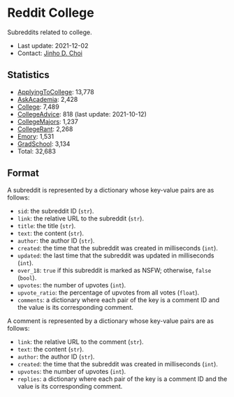# Reddit College

Subreddits related to college.

* Last update: 2021-12-02
* Contact: [Jinho D. Choi](https://github.com/jdchoi77)


## Statistics

* [ApplyingToCollege](dat/ApplyingToCollege): 13,778
* [AskAcademia](dat/AskAcademia): 2,428
* [College](dat/College): 7,489
* [CollegeAdvice](dat/CollegeAdvice): 818 (last update: 2021-10-12)
* [CollegeMajors](dat/CollegeMajors): 1,237
* [CollegeRant](dat/CollegeRant): 2,268
* [Emory](dat/Emory): 1,531
* [GradSchool](dat/GradSchool): 3,134
* Total: 32,683


## Format

A subreddit is represented by a dictionary whose key-value pairs are as follows:

* `sid`: the subreddit ID (`str`).
* `link`: the relative URL to the subreddit (`str`).
* `title`: the title (`str`).
* `text`: the content (`str`).
* `author`: the author ID (`str`).
* `created`: the time that the subreddit was created in milliseconds (`int`).
* `updated`: the last time that the subreddit was updated in milliseconds (`int`).
* `over_18`: `true` if this subreddit is marked as NSFW; otherwise, `false` (`bool`).
* `upvotes`: the number of upvotes (`int`).
* `upvote_ratio`: the percentage of upvotes from all votes (`float`).
* `comments`: a dictionary where each pair of the key is a comment ID and the value is its corresponding comment.

A comment is represented by a dictionary whose key-value pairs are as follows:

* `link`: the relative URL to the comment (`str`).
* `text`: the content (`str`).
* `author`: the author ID (`str`).
* `created`: the time that the subreddit was created in milliseconds (`int`).
* `upvotes`: the number of upvotes (`int`).
* `replies`: a dictionary where each pair of the key is a comment ID and the value is its corresponding comment.
